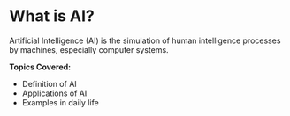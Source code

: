 # What is AI?

Artificial Intelligence (AI) is the simulation of human intelligence processes by machines, especially computer systems.

**Topics Covered:**
- Definition of AI
- Applications of AI
- Examples in daily life
